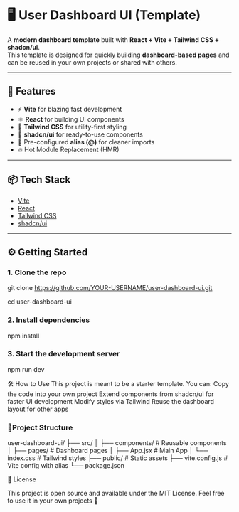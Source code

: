 # 🖥️ User Dashboard UI (Template)

A **modern dashboard template** built with **React + Vite + Tailwind CSS + shadcn/ui**.  
This template is designed for quickly building **dashboard-based pages** and can be reused in your own projects or shared with others.  

---

## 🚀 Features
- ⚡ **Vite** for blazing fast development  
- ⚛️ **React** for building UI components  
- 🎨 **Tailwind CSS** for utility-first styling  
- 🧩 **shadcn/ui** for ready-to-use components  
- 📂 Pre-configured **alias (@)** for cleaner imports  
- 🔥 Hot Module Replacement (HMR)  

---

## 📦 Tech Stack
- [Vite](https://vitejs.dev/)  
- [React](https://react.dev/)  
- [Tailwind CSS](https://tailwindcss.com/)  
- [shadcn/ui](https://ui.shadcn.com/)  

---

## ⚙️ Getting Started

### 1. Clone the repo
git clone https://github.com/YOUR-USERNAME/user-dashboard-ui.git

cd user-dashboard-ui
### 2. Install dependencies
npm install
### 3. Start the development server
npm run dev

🛠️ How to Use
This project is meant to be a starter template. You can:
Copy the code into your own project
Extend components from shadcn/ui for faster UI development
Modify styles via Tailwind
Reuse the dashboard layout for other apps


### 📂Project Structure

user-dashboard-ui/
├── src/
│   ├── components/   # Reusable components
│   ├── pages/        # Dashboard pages
│   ├── App.jsx       # Main App
│   └── index.css     # Tailwind styles
├── public/           # Static assets
├── vite.config.js    # Vite config with alias
└── package.json

📜 License

This project is open source and available under the MIT License.
Feel free to use it in your own projects 🚀
